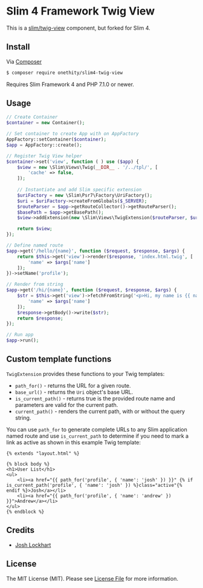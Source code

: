 # Slim 4 Framework Twig View

This is a [slim/twig-view](https://github.com/slimphp/Twig-View) component, but forked for Slim 4.

## Install

Via [Composer](https://getcomposer.org/)

```bash
$ composer require onethity/slim4-twig-view
```

Requires Slim Framework 4 and PHP 7.1.0 or newer.

## Usage

```php
// Create Container
$container = new Container();

// Set container to create App with on AppFactory
AppFactory::setContainer($container);
$app = AppFactory::create();

// Register Twig View helper
$container->set('view', function ( ) use ($app) {
    $view = new \Slim\Views\Twig(__DIR__ . '/../tpl/', [
        'cache' => false,
    ]);
    
    // Instantiate and add Slim specific extension
    $uriFactory = new \Slim\Psr7\Factory\UriFactory();
    $uri = $uriFactory->createFromGlobals($_SERVER);
    $routeParser = $app->getRouteCollector()->getRouteParser();
    $basePath = $app->getBasePath();
    $view->addExtension(new \Slim\Views\TwigExtension($routeParser, $uri, $basePath));

    return $view;
});

// Define named route
$app->get('/hello/{name}', function ($request, $response, $args) {
    return $this->get('view')->render($response, 'index.html.twig', [
        'name' => $args['name']
    ]);
})->setName('profile');

// Render from string
$app->get('/hi/{name}', function ($request, $response, $args) {
    $str = $this->get('view')->fetchFromString('<p>Hi, my name is {{ name }}.</p>', [
        'name' => $args['name']
    ]);
    $response->getBody()->write($str);
    return $response;
});

// Run app
$app->run();
```


## Custom template functions

`TwigExtension` provides these functions to your Twig templates:

* `path_for()` - returns the URL for a given route.
* `base_url()` - returns the `Uri` object's base URL.
* `is_current_path()` - returns true is the provided route name and parameters are valid for the current path.
* `current_path()` - renders the current path, with or without the query string.


You can use `path_for` to generate complete URLs to any Slim application named route and use `is_current_path` to determine if you need to mark a link as active as shown in this example Twig template:

    {% extends "layout.html" %}

    {% block body %}
    <h1>User List</h1>
    <ul>
        <li><a href="{{ path_for('profile', { 'name': 'josh' }) }}" {% if is_current_path('profile', { 'name': 'josh' }) %}class="active"{% endif %}>Josh</a></li>
        <li><a href="{{ path_for('profile', { 'name': 'andrew' }) }}">Andrew</a></li>
    </ul>
    {% endblock %}


## Credits

- [Josh Lockhart](https://github.com/codeguy)

## License

The MIT License (MIT). Please see [License File](LICENSE.md) for more information.
